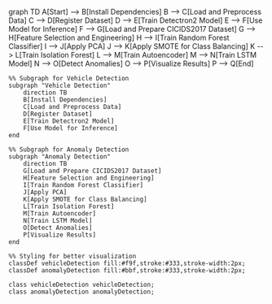 graph TD
    A[Start] --> B[Install Dependencies]
    B --> C[Load and Preprocess Data]
    C --> D[Register Dataset]
    D --> E[Train Detectron2 Model]
    E --> F[Use Model for Inference]
    F --> G[Load and Prepare CICIDS2017 Dataset]
    G --> H[Feature Selection and Engineering]
    H --> I[Train Random Forest Classifier]
    I --> J[Apply PCA]
    J --> K[Apply SMOTE for Class Balancing]
    K --> L[Train Isolation Forest]
    L --> M[Train Autoencoder]
    M --> N[Train LSTM Model]
    N --> O[Detect Anomalies]
    O --> P[Visualize Results]
    P --> Q[End]

    %% Subgraph for Vehicle Detection
    subgraph "Vehicle Detection"
        direction TB
        B[Install Dependencies]
        C[Load and Preprocess Data]
        D[Register Dataset]
        E[Train Detectron2 Model]
        F[Use Model for Inference]
    end

    %% Subgraph for Anomaly Detection
    subgraph "Anomaly Detection"
        direction TB
        G[Load and Prepare CICIDS2017 Dataset]
        H[Feature Selection and Engineering]
        I[Train Random Forest Classifier]
        J[Apply PCA]
        K[Apply SMOTE for Class Balancing]
        L[Train Isolation Forest]
        M[Train Autoencoder]
        N[Train LSTM Model]
        O[Detect Anomalies]
        P[Visualize Results]
    end

    %% Styling for better visualization
    classDef vehicleDetection fill:#f9f,stroke:#333,stroke-width:2px;
    classDef anomalyDetection fill:#bbf,stroke:#333,stroke-width:2px;

    class vehicleDetection vehicleDetection;
    class anomalyDetection anomalyDetection;
